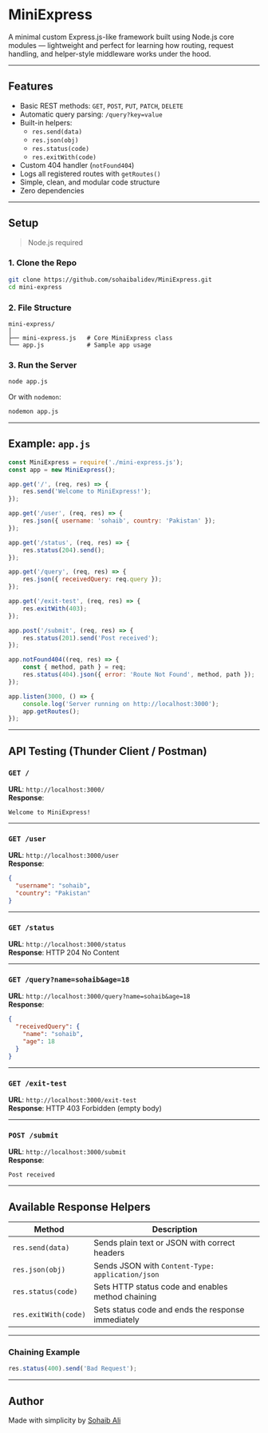 # MiniExpress

A minimal custom Express.js-like framework built using Node.js core modules — lightweight and perfect for learning how routing, request handling, and helper-style middleware works under the hood.

---

## Features

- Basic REST methods: `GET`, `POST`, `PUT`, `PATCH`, `DELETE`
- Automatic query parsing: `/query?key=value` 
- Built-in helpers:
  - `res.send(data)`
  - `res.json(obj)`
  - `res.status(code)`
  - `res.exitWith(code)`
- Custom 404 handler (`notFound404`)
- Logs all registered routes with `getRoutes()`
- Simple, clean, and modular code structure
- Zero dependencies

---

## Setup

> Node.js required

### 1. Clone the Repo

```bash
git clone https://github.com/sohaibalidev/MiniExpress.git
cd mini-express
```

### 2. File Structure

```
mini-express/
│
├── mini-express.js   # Core MiniExpress class
└── app.js            # Sample app usage
```

### 3. Run the Server

```bash
node app.js
```

Or with `nodemon`:

```bash
nodemon app.js
```

---

## Example: `app.js`

```js
const MiniExpress = require('./mini-express.js');
const app = new MiniExpress();

app.get('/', (req, res) => {
    res.send('Welcome to MiniExpress!');
});

app.get('/user', (req, res) => {
    res.json({ username: 'sohaib', country: 'Pakistan' });
});

app.get('/status', (req, res) => {
    res.status(204).send();
});

app.get('/query', (req, res) => {
    res.json({ receivedQuery: req.query });
});

app.get('/exit-test', (req, res) => {
    res.exitWith(403);
});

app.post('/submit', (req, res) => {
    res.status(201).send('Post received');
});

app.notFound404((req, res) => {
    const { method, path } = req;
    res.status(404).json({ error: 'Route Not Found', method, path });
});

app.listen(3000, () => {
    console.log('Server running on http://localhost:3000');
    app.getRoutes();
});
```

---

## API Testing (Thunder Client / Postman)

### `GET /`

**URL**: `http://localhost:3000/`  
**Response**:  
```
Welcome to MiniExpress!
```

---

### `GET /user`

**URL**: `http://localhost:3000/user`  
**Response**:
```json
{
  "username": "sohaib",
  "country": "Pakistan"
}
```

---

### `GET /status`

**URL**: `http://localhost:3000/status`  
**Response**: HTTP 204 No Content

---

### `GET /query?name=sohaib&age=18`

**URL**: `http://localhost:3000/query?name=sohaib&age=18`  
**Response**:
```json
{
  "receivedQuery": {
    "name": "sohaib",
    "age": 18
  }
}
```

---

### `GET /exit-test`

**URL**: `http://localhost:3000/exit-test`  
**Response**: HTTP 403 Forbidden (empty body)

---

### `POST /submit`

**URL**: `http://localhost:3000/submit`  
**Response**:  
```
Post received
```

---

## Available Response Helpers

| Method                | Description                                         |
|-----------------------|-----------------------------------------------------|
| `res.send(data)`      | Sends plain text or JSON with correct headers       |
| `res.json(obj)`       | Sends JSON with `Content-Type: application/json`    |
| `res.status(code)`    | Sets HTTP status code and enables method chaining   |
| `res.exitWith(code)`  | Sets status code and ends the response immediately  |

---

### Chaining Example

```js
res.status(400).send('Bad Request');
```

---

## Author

Made with simplicity by [Sohaib Ali](https://github.com/sohaibalidev)
